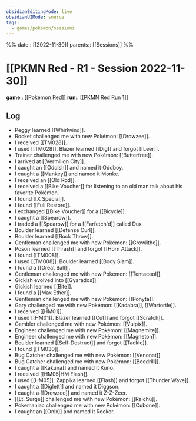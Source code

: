 ```yaml
---
obsidianEditingMode: live
obsidianUIMode: source
tags:
  - games/pokemon/sessions
---
```

%%
date:: [[2022-11-30]]
parents:: [[Sessions]]
%%

# [[PKMN Red - R1 - Session 2022-11-30]]

**game**:: [[Pokémon Red]]
**run**:: [[PKMN Red Run 1]]

## Log

- Peggy learned [[Whirlwind]].
- Rocket challenged me with new Pokémon: [[Drowzee]].
- I received [[TM028]].
- I used [[TM028]]. Blazer learned [[Dig]] and forgot [[Leer]].
- Trainer challenged me with new Pokémon: [[Butterfree]].
- I arrived at [[Vermilion City]].
- I caught an [[Oddish]] and named it Oddboy.
- I caught a [[Mankey]] and named it Monke.
- I received an [[Old Rod]].
- I received a [[Bike Voucher]] for listening to an old man talk about his favorite Pokémon.
- I found [[X Special]].
- I found [[Full Restore]].
- I exchanged [[Bike Voucher]] for a [[Bicycle]].
- I caught a [[Spearow]].
- I traded a [[Spearow]] for a [[Farfetch'd]] called Dux
- Boulder learned [[Defense Curl]].
- Boulder learned [[Rock Throw]].
- Gentleman challenged me with new Pokémon: [[Growlithe]].
- Poson learned [[Thrash]] and forgot [[Horn Attack]].
- I found [[TM008]].
- I used [[TM008]]. Boulder learned [[Body Slam]].
- I found a [[Great Ball]].
- Gentleman challenged me with new Pokémon: [[Tentacool]].
- Gickish evolved into [[Gyarados]].
- Gickish learned [[Bite]].
- I found a [[Max Ether]].
- Gentleman challenged me with new Pokémon: [[Ponyta]].
- Gary challenged me with new Pokémon: [[Kadabra]], [[Wartortle]].
- I received [[HM01]].
- I used [[HM01]]. Blazer learned [[Cut]] and forgot [[Scratch]].
- Gambler challenged me with new Pokémon: [[Vulpix]].
- Engineer challenged me with new Pokémon: [[Magnemite]].
- Engineer challenged me with new Pokémon: [[Magneton]].
- Boulder learned [[Self-Destruct]] and forgot [[Tackle]].
- I found [[TM030]].
- Bug Catcher challenged me with new Pokémon: [[Venonat]].
- Bug Catcher challenged me with new Pokémon: [[Beedrill]].
- I caught a [[Kakuna]] and named it Kuno.
- I received [[HM05|HM Flash]].
- I used [[HM05]]. Zappika learned [[Flash]] and forgot [[Thunder Wave]].
- I caught a [[Diglett]] and named it Diggson.
- I caught a [[Drowzee]] and named it Z-Z-Zeer.
- [[Lt. Surge]] challenged me with new Pokémon: [[Raichu]].
- Pokemaniac challenged me with new Pokémon: [[Cubone]].
- I caught an [[Onix]] and named it Rocker.